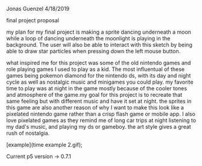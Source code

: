 Jonas Guenzel
4/18/2019

final project proposal

my plan for my final project is making a sprite dancing underneath a moon while a loop of dancing underneath the moonlight is playing in the background. The user will also be able to interact with this sketch by being able to draw star particles when pressing down the left mouse button.

what inspired me for this project was some of the old nintendo games and role playing games I used to play as a kid. The most influentual of these games being pokemon diamond for the nintendo ds, with its day and night cycle as well as nostalgic music and minigames you could play. my favorite time to play was at night in the game mostly because of the cooler tones and atmosphere of the game.my goal for this project is to recreate that same feeling but with different music and have it set at night. the sprites in this game are also another reason of why I want to make this look like a pixelated nintendo game rather than a crisp flash game or mobile app. I also love pixelated games as they remind me of long car trips at night listening to my dad's music, and playing my ds or gameboy. the art style gives a great rush of nostalgia.


[example](time example 2.gif);








Current p5 version -> 0.7.1
